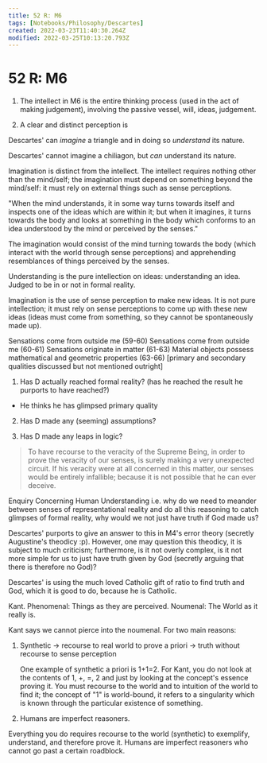 ```yaml
---
title: 52 R꞉ M6
tags: [Notebooks/Philosophy/Descartes]
created: 2022-03-23T11:40:30.264Z
modified: 2022-03-25T10:13:20.793Z
---
```


# 52 R꞉ M6

1. The intellect in M6 is the entire thinking process (used in the act of making judgement), involving the passive vessel, will, ideas, judgement.

2. A clear and distinct perception is 



Descartes' can *imagine* a triangle and in doing so *understand* its nature.

Descartes' cannot imagine a chiliagon, but *can* understand its nature.

Imagination is distinct from the intellect. The intellect requires nothing other than the mind/self; the imagination must depend on something beyond the mind/self: it must rely on external things such as sense perceptions.

"When the mind understands, it in some way turns towards itself and inspects one of the ideas which are within it; but when it imagines, it turns towards the body and looks at something in the body which conforms to an idea understood by the mind or perceived by the senses."

The imagination would consist of the mind turning towards the body (which interact with the world through sense perceptions) and apprehending resemblances of things perceived by the senses.


Understanding is the pure intellection on ideas: understanding an idea. Judged to be in or not in formal reality.

Imagination is the use of sense perception to make new ideas. It is not pure intellection; it must rely on sense perceptions to come up with these new ideas (ideas must come from something, so they cannot be spontaneously made up).


Sensations come from outside me (59-60)
Sensations come from outside me (60-61) 
Sensations originate in matter (61-63)
Material objects possess mathematical and geometric properties (63-66) [primary and secondary qualities discussed but not mentioned outright]

1. Has D actually reached formal reality? (has he reached the result he purports to have reached?)
- He thinks he has glimpsed primary quality

2. Has D made any (seeming) assumptions?

3. Has D made any leaps in logic?


> To have recourse to the veracity of the Supreme Being, in order to prove the veracity of our senses, is surely making a very unexpected circuit. If his veracity were at all concerned in this matter, our senses would be entirely infallible; because it is not possible that he can ever deceive.

Enquiry Concerning Human Understanding
i.e. why do we need to meander between senses of representational reality and do all this reasoning to catch glimpses of formal reality, why would we not just have truth if God made us?

Descartes' purports to give an answer to this in M4's error theory (secretly Augustine's theodicy :p). However, one may question this theodicy, it is subject to much criticism; furthermore, is it not overly complex, is it not more simple for us to just have truth given by God (secretly arguing that there is therefore no God)?

Descartes' is using the much loved Catholic gift of ratio to find truth and God, which it is good to do, because he is Catholic.



Kant.
Phenomenal: Things as they are perceived.
Noumenal: The World as it really is.

Kant says we cannot pierce into the noumenal. For two main reasons:
1. 	Synthetic -> recourse to real world to prove
		a priori  -> truth without recourse to sense perception

	One example of synthetic a priori is 1+1=2. For Kant, you do not look at the contents of 1, +, =, 2 and just by looking at the concept's essence proving it. You must recourse to the world and to intuition of the world to find it; the concept of "1" is world-bound, it refers to a singularity which is known through the particular existence of something.
2. Humans are imperfect reasoners.

Everything you do requires recourse to the world (synthetic) to exemplify, understand, and therefore prove it. Humans are imperfect reasoners who cannot go past a certain roadblock.

